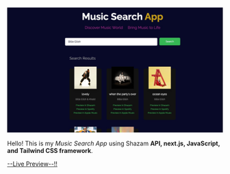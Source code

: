 ![cover](assets/cover.png)

<p>Hello! This is my <em>Music Search App</em> using Shazam <strong>API, next.js, JavaScript, and Tailwind CSS framework</strong>.<p>

<div>
<a href="https://music-app-michaelchan.vercel.app/" target="_blank">--Live Preview--!!</a>
</div>
